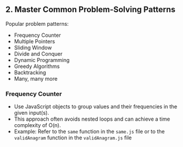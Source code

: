 ## 2. Master Common Problem-Solving Patterns

Popular problem patterns:

- Frequency Counter
- Multiple Pointers
- Sliding Window
- Divide and Conquer
- Dynamic Programming
- Greedy Algorithms
- Backtracking
- Many, many more

### Frequency Counter

- Use JavaScript objects to group values and their frequencies in the given input(s).
- This approach often avoids nested loops and can achieve a time complexity of O(n).
- Example: Refer to the `same` function in the `same.js` file or to the `validAnagram` function in the `validAnagram.js` file
